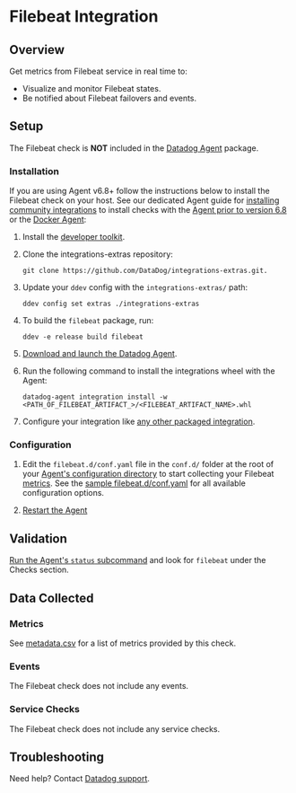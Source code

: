 # Filebeat Integration

## Overview

Get metrics from Filebeat service in real time to:

* Visualize and monitor Filebeat states.
* Be notified about Filebeat failovers and events.

## Setup

The Filebeat check is **NOT** included in the [Datadog Agent][1] package.

### Installation

If you are using Agent v6.8+ follow the instructions below to install the Filebeat check on your host. See our dedicated Agent guide for [installing community integrations][2] to install checks with the [Agent prior to version 6.8][3] or the [Docker Agent][4]:

1. Install the [developer toolkit][5].
2. Clone the integrations-extras repository:

    ```
    git clone https://github.com/DataDog/integrations-extras.git.
    ```

3. Update your `ddev` config with the `integrations-extras/` path:

    ```
    ddev config set extras ./integrations-extras
    ```

4. To build the `filebeat` package, run:

    ```
    ddev -e release build filebeat
    ```

5. [Download and launch the Datadog Agent][6].
6. Run the following command to install the integrations wheel with the Agent:

    ```
    datadog-agent integration install -w <PATH_OF_FILEBEAT_ARTIFACT_>/<FILEBEAT_ARTIFACT_NAME>.whl
    ```

7. Configure your integration like [any other packaged integration][7].

### Configuration

1. Edit the `filebeat.d/conf.yaml` file in the `conf.d/` folder at the root of your [Agent's configuration directory][8] to start collecting your Filebeat [metrics](#metric-collection).
  See the [sample filebeat.d/conf.yaml][9] for all available configuration options.

2. [Restart the Agent][10]

## Validation

[Run the Agent's `status` subcommand][11] and look for `filebeat` under the Checks section.

## Data Collected
### Metrics
See [metadata.csv][12] for a list of metrics provided by this check.

### Events
The Filebeat check does not include any events.

### Service Checks
The Filebeat check does not include any service checks.

## Troubleshooting
Need help? Contact [Datadog support][13].

[1]: https://app.datadoghq.com/account/settings#agent
[2]: https://docs.datadoghq.com/agent/guide/community-integrations-installation-with-docker-agent
[3]: https://docs.datadoghq.com/agent/guide/community-integrations-installation-with-docker-agent/?tab=agentpriorto68
[4]: https://docs.datadoghq.com/agent/guide/community-integrations-installation-with-docker-agent/?tab=docker
[5]: https://docs.datadoghq.com/developers/integrations/new_check_howto/#developer-toolkit
[6]: https://app.datadoghq.com/account/settings#agent
[7]: https://docs.datadoghq.com/getting_started/integrations
[8]: https://docs.datadoghq.com/agent/guide/agent-configuration-files/#agent-configuration-directory
[9]: https://github.com/DataDog/integrations-extras/blob/master/filebeat/datadog_checks/filebeat/data/conf.yaml.example
[10]: https://docs.datadoghq.com/agent/guide/agent-commands/#start-stop-and-restart-the-agent
[11]: https://docs.datadoghq.com/agent/guide/agent-commands/#service-status
[12]: https://github.com/DataDog/integrations-extras/blob/master/filebeat/metadata.csv
[13]: https://docs.datadoghq.com/help
